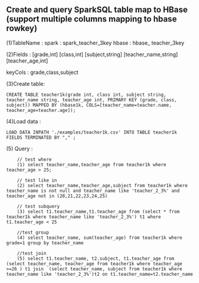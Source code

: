 ## Create and query SparkSQL table map to HBase (support multiple columns mapping to hbase rowkey)
(1)TableName :
  spark :  spark_teacher_3key
  hbase :  hbase_ teacher_3key
  
(2)Fields :
  [grade,int]
  [class,int]
  [subject,string]
  [teacher_name,string]
  [teacher_age,int]

  keyCols : grade,class,subject

(3)Create table:
```
CREATE TABLE teacher1k(grade int, class int, subject string, teacher_name string, teacher_age int, PRIMARY KEY (grade, class, subject)) MAPPED BY (hbase1k, COLS=[teacher_name=teacher.name, teacher_age=teacher.age]);
```

(4)Load data :
```
LOAD DATA INPATH './examples/teacher1k.csv' INTO TABLE teacher1k FIELDS TERMINATED BY "," ;
```

(5) Query :
```
    // test where
    (1) select teacher_name,teacher_age from teacher1k where teacher_age > 25;

    // test like in
    (2) select teacher_name,teacher_age,subject from teacher1k where teacher_name is not null and teacher_name like 'teacher_2_3%' and teacher_age not in (20,21,22,23,24,25)

    // test subquery
    (3) select t1.teacher_name,t1.teacher_age from (select * from teacher1k where teacher_name like 'teacher_2_3%') t1 where t1.teacher_age < 25

    //test group
    (4) select teacher_name, sum(teacher_age) from teacher1k where grade=1 group by teacher_name

    //test join
    (5) select t1.teacher_name, t2.subject, t1.teacher_age from (select teacher_name, teacher_age from teacher1k where teacher_age >=26 ) t1 join  (select teacher_name, subject from teacher1k where teacher_name like 'teacher_2_3%')t2 on t1.teacher_name=t2.teacher_name
```

